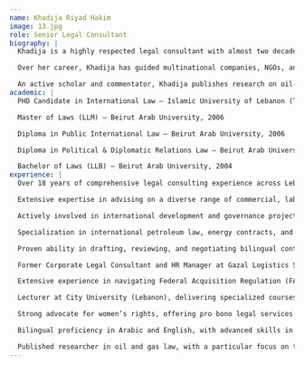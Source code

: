 ```yaml
---
name: Khadija Riyad Hakim
image: 13.jpg
role: Senior Legal Consultant
biography: |
  Khadija is a highly respected legal consultant with almost two decades of experience advising clients throughout Lebanon, Kuwait, and the wider GCC. As a key member of the International Department at Rawan Mishari Al-Ghazali Law Firm, she handles complex cross-border matters in commercial, corporate, administrative, and international law, drawing on deep knowledge of both civil- and common-law systems.

  Over her career, Khadija has guided multinational companies, NGOs, and government-linked entities on energy transactions, regulatory compliance, employment issues, and legal-policy initiatives. Fluent in Arabic and English, she drafts, negotiates, and interprets intricate legal documents with linguistic precision and cultural sensitivity, and she frequently supports corporate-governance and public-sector-reform projects across the MENA region.

  An active scholar and commentator, Khadija publishes research on oil-and-gas law—especially the governance of petroleum resources—and contributes opinion pieces on legal reform, energy law, and gender equity to leading Arabic newspapers. While pursuing a Ph.D. in International Law focused on petroleum-resource regimes, she also lectures on petroleum law for professionals in the energy and legal sectors. Her blend of academic rigor, practical cross-border insight, and bilingual expertise makes her a trusted advisor on high-stakes energy, administrative, and commercial matters at both regional and international levels.
academic: |
  PHD Candidate in International Law – Islamic University of Lebanon (Thesis: The Legal Regime of International Petroleum Resources)

  Master of Laws (LLM) – Beirut Arab University, 2006

  Diploma in Public International Law – Beirut Arab University, 2006

  Diploma in Political & Diplomatic Relations Law – Beirut Arab University, 2005

  Bachelor of Laws (LLB) – Beirut Arab University, 2004
experience: |
  Over 18 years of comprehensive legal consulting experience across Lebanon, Kuwait, and the broader GCC region, offering strategic legal counsel to multinational corporations

  Extensive expertise in advising on a diverse range of commercial, labor, administrative, and regulatory matters within the MENA region

  Actively involved in international development and governance projects within the oil and gas and public property sectors, partnering with esteemed institutions such as the Westminster Foundation for Democracy (UK) to promote democratic governance and drive legal reforms

  Specialization in international petroleum law, energy contracts, and the regulatory frameworks governing the oil & gas sector

  Proven ability in drafting, reviewing, and negotiating bilingual contracts (Arabic-English), including complex commercial, employment, and government-related agreements

  Former Corporate Legal Consultant and HR Manager at Gazal Logistics Services (Kuwait), overseeing legal operations, ensuring corporate compliance, and managing employee relations

  Extensive experience in navigating Federal Acquisition Regulation (FAR) compliance and providing counsel on Department of Defense (DoD) contract matters

  Lecturer at City University (Lebanon), delivering specialized courses on petroleum law to non-legal professionals and industry stakeholders

  Strong advocate for women’s rights, offering pro bono legal services and collaborating with NGOs on policy reform, advocacy, and legislative initiatives

  Bilingual proficiency in Arabic and English, with advanced skills in legal drafting, research, and negotiation in both languages

  Published researcher in oil and gas law, with a particular focus on the legal governance of petroleum resources. Regular contributor to leading Arabic-language newspapers, writing on legal reform, energy law, and gender equity
---
```

